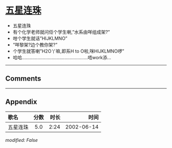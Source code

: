 # [五星连珠](https://music.163.com/song?id=67043)

* 五星连珠
* 有个化学老师就问佢个学生喇,”水系由咩组成架?”
* 咁个学生就话”HIJKLMNO”
* ”咩黎架?边个教你架?”
* 个学生就答喇”H2O丫嘛,即系H to O啦,咪HIJKLMNO啰”
* 哈哈……………………………………………唔work添…


---

## Comments


---

## Appendix

|歌名|分数|时长|时间|
|:---|:---:|---:|---:|
|五星连珠|5.0|2:24|2002-06-14

*modified: False*